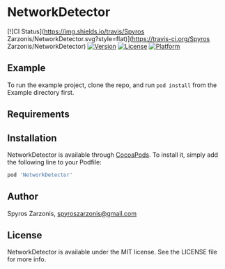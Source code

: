 # NetworkDetector

[![CI Status](https://img.shields.io/travis/Spyros Zarzonis/NetworkDetector.svg?style=flat)](https://travis-ci.org/Spyros Zarzonis/NetworkDetector)
[![Version](https://img.shields.io/cocoapods/v/NetworkDetector.svg?style=flat)](https://cocoapods.org/pods/NetworkDetector)
[![License](https://img.shields.io/cocoapods/l/NetworkDetector.svg?style=flat)](https://cocoapods.org/pods/NetworkDetector)
[![Platform](https://img.shields.io/cocoapods/p/NetworkDetector.svg?style=flat)](https://cocoapods.org/pods/NetworkDetector)

## Example

To run the example project, clone the repo, and run `pod install` from the Example directory first.

## Requirements

## Installation

NetworkDetector is available through [CocoaPods](https://cocoapods.org). To install
it, simply add the following line to your Podfile:

```ruby
pod 'NetworkDetector'
```

## Author

Spyros Zarzonis, spyroszarzonis@gmail.com

## License

NetworkDetector is available under the MIT license. See the LICENSE file for more info.

